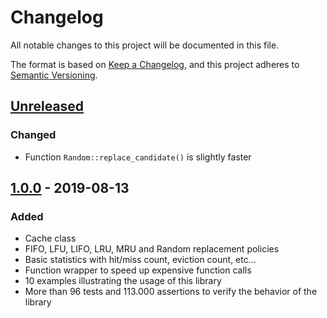 # Changelog
All notable changes to this project will be documented in this file.

The format is based on [Keep a Changelog](https://keepachangelog.com/en/1.0.0/),
and this project adheres to [Semantic Versioning](https://semver.org/spec/v2.0.0.html).

## [Unreleased]
### Changed
- Function `Random::replace_candidate()` is slightly faster

## [1.0.0] - 2019-08-13
### Added
- Cache class
- FIFO, LFU, LIFO, LRU, MRU and Random replacement policies
- Basic statistics with hit/miss count, eviction count, etc...
- Function wrapper to speed up expensive function calls
- 10 examples illustrating the usage of this library
- More than 96 tests and 113.000 assertions to verify the behavior of the library

[Unreleased]: https://github.com/marcizhu/Cache/compare/v1.0.0...HEAD
[1.0.0]: https://github.com/marcizhu/Cache/releases/tag/v1.0.0
